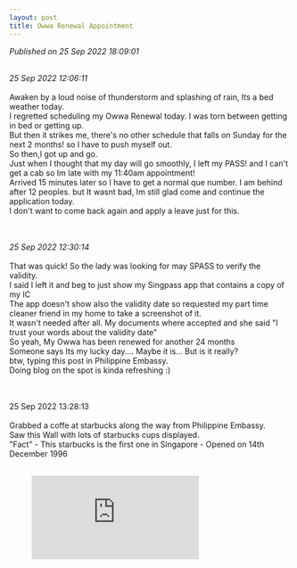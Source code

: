 ```yaml
---
layout: post
title: Owwa Renewal Appointment
---
```

_Published on 25 Sep 2022 18:09:01_
<br>
<br>


_25 Sep 2022 12:06:11_
<br>
<br>
Awaken by a loud noise of thunderstorm and splashing of rain, Its a bed weather today.
<br>
I regretted scheduling my Owwa Renewal today. I was torn between getting in bed or getting up.
<br>
But then it strikes me, there's no other schedule that falls on Sunday for the next 2 months! so I have to push myself out.
<br>
So then,I got up and go. 
<br>
Just when I thought that my day will go smoothly, I left my PASS! and I can't get a cab so Im late with my 11:40am appointment!
<br>
Arrived 15 minutes later so I have to get a normal que number. I am behind after 12 peoples. but It wasnt bad, Im still glad come and continue the application today.
<br>
I don't want to come back again and apply a leave just for this.
<br>
<br>
<br>


_25 Sep 2022 12:30:14_
<br>
<br>
That was quick! So the lady was looking for may SPASS to verify the validity.
<br>
I said I left it and beg to just show my Singpass app that contains a copy of my IC
<br>
The app doesn't show also the validity date so requested my part time cleaner friend in my home to take a screenshot of it.
<br>
It wasn't needed after all. My documents where accepted and she said "I trust your words about the validity date"
<br>
So yeah, My Owwa has been renewed for another 24 months
<br>
Someone says Its my lucky day.... Maybe it is... But is it really?
<br>
btw, typing this post in Philippine Embassy.
<br>
Doing blog on the spot is kinda refreshing :)
<br>
<br>
<br>

25 Sep 2022 13:28:13
<br>
<br>
Grabbed a coffe at starbucks along the way from Philippine Embassy.
<br>
Saw this Wall with lots of starbucks cups displayed.
<br>
"Fact" - This starbucks is the first one in Singapore - Opened on 14th December 1996
<br>
<br>

<!-- blank line -->
<figure class="video_container">
<iframe src="https://drive.google.com/file/d/1oJyR7Vo_x3EhOdfCSBd8uWwfeBoeU69K/preview" frameborder="0" allowfullscreen="true"> </iframe>
</figure>
<!-- blank line -->
<br>

